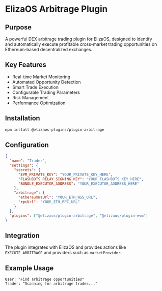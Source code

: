 # ElizaOS Arbitrage Plugin

## Purpose

A powerful DEX arbitrage trading plugin for ElizaOS, designed to identify and automatically execute profitable cross-market trading opportunities on Ethereum-based decentralized exchanges.

## Key Features

- Real-time Market Monitoring
- Automated Opportunity Detection
- Smart Trade Execution
- Configurable Trading Parameters
- Risk Management
- Performance Optimization

## Installation

```bash
npm install @elizaos-plugins/plugin-arbitrage
```

## Configuration

```json
{
  "name": "Trader",
  "settings": {
    "secrets": {
      "EVM_PRIVATE_KEY": "YOUR_PRIVATE_KEY_HERE",
      "FLASHBOTS_RELAY_SIGNING_KEY": "YOUR_FLASHBOTS_KEY_HERE",
      "BUNDLE_EXECUTOR_ADDRESS": "YOUR_EXECUTOR_ADDRESS_HERE"
    },
    "arbitrage": {
      "ethereumWsUrl": "YOUR_ETH_WSS_URL",
      "rpcUrl": "YOUR_ETH_RPC_URL"
    }
  },
  "plugins": ["@elizaos/plugin-arbitrage", "@elizaos/plugin-evm"]
}
```

## Integration

The plugin integrates with ElizaOS and provides actions like `EXECUTE_ARBITRAGE` and providers such as `marketProvider`.

## Example Usage

```
User: "Find arbitrage opportunities"
Trader: "Scanning for arbitrage trades..."
```
